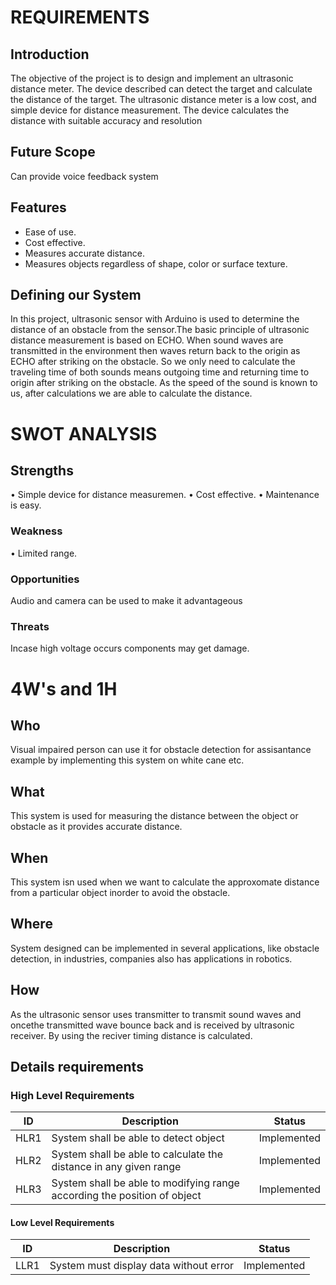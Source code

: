 # **REQUIREMENTS**

## **Introduction**
The objective of the project is to design and implement an ultrasonic distance meter. The device described can detect the target and calculate the distance of the target. The ultrasonic distance meter is a low cost, and simple device for distance measurement. The device calculates the distance with suitable accuracy and resolution

## **Future Scope**
 Can provide voice feedback system

## **Features**
- Ease of use.
- Cost effective.
- Measures accurate distance.
- Measures objects regardless of shape, color or surface texture.

## **Defining our System**
In this project, ultrasonic sensor with Arduino is used to determine the distance of an obstacle from the sensor.The basic principle of ultrasonic distance measurement is based on ECHO. When sound waves are transmitted in the environment then waves return back to the origin as ECHO after striking on the obstacle. So we only need to calculate the traveling time of both sounds means outgoing time and returning time to origin after striking on the obstacle. As the speed of the sound is known to us, after calculations we are able to calculate the distance.

# **SWOT ANALYSIS**
## Strengths
 • Simple device for distance measuremen.
 • Cost effective. 
 • Maintenance is easy.
 
### Weakness
 • Limited range.
 
### Opportunities 
 Audio and camera can be used to make it advantageous
 
### Threats
Incase high voltage occurs components may get damage.

# **4W's and 1H**

## Who
Visual impaired person can use it for obstacle detection for assisantance example by implementing this system on white cane etc.
## What 
This system is used for measuring the distance between the object or obstacle as it provides accurate distance. 
## When 
This system isn used when we want to calculate the approxomate distance from a particular object inorder to avoid the obstacle.
## Where 
 System designed can be implemented in several applications, like obstacle detection, in industries, companies also has applications in robotics.
##  How
 As the ultrasonic sensor uses transmitter to transmit sound waves and oncethe transmitted wave  bounce back and is received by ultrasonic receiver. By using the reciver timing distance is calculated.
 
## **Details requirements**

### High Level Requirements
| ID | Description | Status |
|------| ------| ------|
| HLR1 |System shall be able to detect object | Implemented
|HLR2  |System shall be able to calculate the distance in any given range | Implemented
|HLR3  | System shall be able to modifying range according the position of object|	Implemented

#### Low Level Requirements
| ID | Description | Status |
|-------|------|------|
| LLR1 |System must display data without error | Implemented

 
